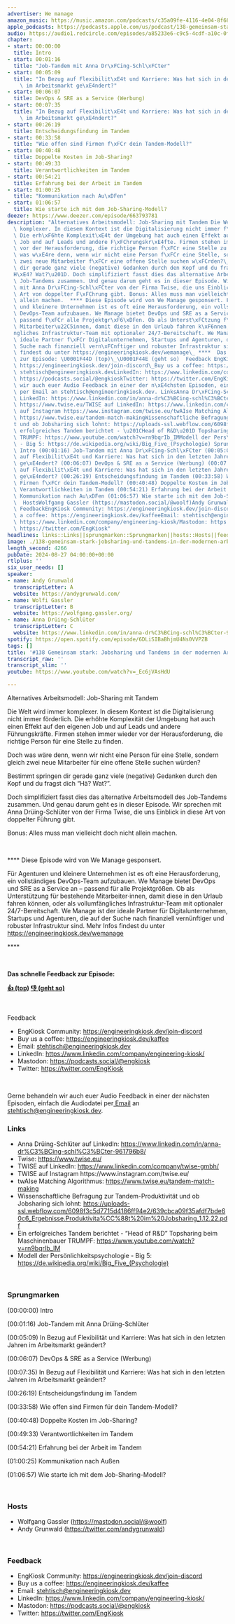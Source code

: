 ```yaml
---
advertiser: We manage
amazon_music: https://music.amazon.com/podcasts/c35a09fe-4116-4e04-8f68-77d61b112e46/episodes/315590d3-0384-4f6b-a612-89431049ceab/engineering-kiosk-138-gemeinsam-stark-jobsharing-und-tandems-in-der-modernen-arbeitswelt
apple_podcasts: https://podcasts.apple.com/us/podcast/138-gemeinsam-stark-jobsharing-und-tandems-in-der-modernen/id1603082924?i=1000666735914&uo=4
audio: https://audio1.redcircle.com/episodes/a85233e6-c9c5-4cdf-a10c-0f099b253216/stream.mp3
chapter:
- start: 00:00:00
  title: Intro
- start: 00:01:16
  title: "Job-Tandem mit Anna Dr\xFCing-Schl\xFCter"
- start: 00:05:09
  title: "In Bezug auf Flexibilit\xE4t und Karriere: Was hat sich in den letzten Jahren\
    \ im Arbeitsmarkt ge\xE4ndert?"
- start: 00:06:07
  title: DevOps & SRE as a Service (Werbung)
- start: 00:07:35
  title: "In Bezug auf Flexibilit\xE4t und Karriere: Was hat sich in den letzten Jahren\
    \ im Arbeitsmarkt ge\xE4ndert?"
- start: 00:26:19
  title: Entscheidungsfindung im Tandem
- start: 00:33:58
  title: "Wie offen sind Firmen f\xFCr dein Tandem-Modell?"
- start: 00:40:48
  title: Doppelte Kosten im Job-Sharing?
- start: 00:49:33
  title: Verantwortlichkeiten im Tandem
- start: 00:54:21
  title: Erfahrung bei der Arbeit im Tandem
- start: 01:00:25
  title: "Kommunikation nach Au\xDFen"
- start: 01:06:57
  title: Wie starte ich mit dem Job-Sharing-Modell?
deezer: https://www.deezer.com/episode/663793781
description: "Alternatives Arbeitsmodell: Job-Sharing mit Tandem Die Welt wird immer\
  \ komplexer. In diesem Kontext ist die Digitalisierung nicht immer f\xF6rderlich.\
  \ Die erh\xF6hte Komplexit\xE4t der Umgebung hat auch einen Effekt auf den eigenen\
  \ Job und auf Leads und andere F\xFChrungskr\xE4fte. Firmen stehen immer wieder\
  \ vor der Herausforderung, die richtige Person f\xFCr eine Stelle zu finden. Doch\
  \ was w\xE4re denn, wenn wir nicht eine Person f\xFCr eine Stelle, sondern gleich\
  \ zwei neue Mitarbeiter f\xFCr eine offene Stelle suchen w\xFCrden?\_ Bestimmt springen\
  \ dir gerade ganz viele (negative) Gedanken durch den Kopf und du fragst dich \u201C\
  H\xE4? Wat?\u201D. Doch simplifiziert fasst dies das alternative Arbeitsmodell des\
  \ Job-Tandems zusammen. Und genau darum geht es in dieser Episode. Wir sprechen\
  \ mit Anna Dr\xFCing-Schl\xFCter von der Firma Twise, die uns Einblick in diese\
  \ Art von doppelter F\xFChrung gibt. Bonus: Alles muss man vielleicht doch nicht\
  \ allein machen.  **** Diese Episode wird von We Manage gesponsert. F\xFCr Agenturen\
  \ und kleinere Unternehmen ist es oft eine Herausforderung, ein vollst\xE4ndiges\
  \ DevOps-Team aufzubauen. We Manage bietet DevOps und SRE as a Service an \u2013\
  \ passend f\xFCr alle Projektgr\xF6\xDFen. Ob als Unterst\xFCtzung f\xFCr bestehende\
  \ Mitarbeiter\u22C5innen, damit diese in den Urlaub fahren k\xF6nnen, oder als vollumf\xE4\
  ngliches Infrastruktur-Team mit optionaler 24/7-Bereitschaft. We Manage ist der\
  \ ideale Partner f\xFCr Digitalunternehmen, Startups und Agenturen, die auf der\
  \ Suche nach finanziell vern\xFCnftiger und robuster Infrastruktur sind. Mehr Infos\
  \ findest du unter https://engineeringkiosk.dev/wemanage\_ ****  Das schnelle Feedback\
  \ zur Episode: \U0001F44D (top)\_\U0001F44E (geht so)  Feedback EngKiosk Community:\
  \ https://engineeringkiosk.dev/join-discord\_Buy us a coffee: https://engineeringkiosk.dev/kaffeeEmail:\
  \ stehtisch@engineeringkiosk.devLinkedIn: https://www.linkedin.com/company/engineering-kiosk/Mastodon:\
  \ https://podcasts.social/@engkioskTwitter: https://twitter.com/EngKiosk Gerne behandeln\
  \ wir auch euer Audio Feedback in einer der n\xE4chsten Episoden, einfach die Audiodatei\
  \ per Email an stehtisch@engineeringkiosk.dev. LinksAnna Dr\xFCing-Schl\xFCter auf\
  \ LinkedIn: https://www.linkedin.com/in/anna-dr%C3%BCing-schl%C3%BCter-961796b8/Twise:\
  \ https://www.twise.eu/TWISE auf LinkedIn: https://www.linkedin.com/company/twise-gmbh/TWISE\
  \ auf Instagram https://www.instagram.com/twise.eu/twAIse Matching Algorithmus:\
  \ https://www.twise.eu/tandem-match-makingWissenschaftliche Befragung zur Tandem-Produktivit\xE4\
  t und ob Jobsharing sich lohnt: https://uploads-ssl.webflow.com/6098f3c5d7715d4186ff94e2/639cbca09f35afdf7bde60c6_Ergebnisse.Produktivita%CC%88t%20im%20Jobsharing_1.12.22.pdfEin\
  \ erfolgreiches Tandem berichtet - \u201CHead of R&D\u201D Topsharing beim Maschinenbauer\
  \ TRUMPF: https://www.youtube.com/watch?v=rn9bqrIb_IMModell der Pers\xF6nlichkeitspsychologie\
  \ - Big 5: https://de.wikipedia.org/wiki/Big_Five_(Psychologie) Sprungmarken(00:00:00)\
  \ Intro (00:01:16) Job-Tandem mit Anna Dr\xFCing-Schl\xFCter (00:05:09) In Bezug\
  \ auf Flexibilit\xE4t und Karriere: Was hat sich in den letzten Jahren im Arbeitsmarkt\
  \ ge\xE4ndert? (00:06:07) DevOps & SRE as a Service (Werbung) (00:07:35) In Bezug\
  \ auf Flexibilit\xE4t und Karriere: Was hat sich in den letzten Jahren im Arbeitsmarkt\
  \ ge\xE4ndert? (00:26:19) Entscheidungsfindung im Tandem (00:33:58) Wie offen sind\
  \ Firmen f\xFCr dein Tandem-Modell? (00:40:48) Doppelte Kosten im Job-Sharing? (00:49:33)\
  \ Verantwortlichkeiten im Tandem (00:54:21) Erfahrung bei der Arbeit im Tandem (01:00:25)\
  \ Kommunikation nach Au\xDFen (01:06:57) Wie starte ich mit dem Job-Sharing-Modell?\
  \  HostsWolfgang Gassler (https://mastodon.social/@woolf)Andy Grunwald (https://twitter.com/andygrunwald)\
  \ FeedbackEngKiosk Community: https://engineeringkiosk.dev/join-discord\_Buy us\
  \ a coffee: https://engineeringkiosk.dev/kaffeeEmail: stehtisch@engineeringkiosk.devLinkedIn:\
  \ https://www.linkedin.com/company/engineering-kiosk/Mastodon: https://podcasts.social/@engkioskTwitter:\
  \ https://twitter.com/EngKiosk"
headlines: links::Links||sprungmarken::Sprungmarken||hosts::Hosts||feedback::Feedback
image: ./138-gemeinsam-stark-jobsharing-und-tandems-in-der-modernen-arbeitswelt.jpg
length_second: 4266
pubDate: 2024-08-27 04:00:00+00:00
rtlplus: ''
six_user_needs: []
speaker:
- name: Andy Grunwald
  transcriptLetter: A
  website: https://andygrunwald.com/
- name: Wolfi Gassler
  transcriptLetter: B
  website: https://wolfgang.gassler.org/
- name: Anna Drüing-Schlüter
  transcriptLetter: C
  website: https://www.linkedin.com/in/anna-dr%C3%BCing-schl%C3%BCter-961796b8/
spotify: https://open.spotify.com/episode/6DLiSIBaBhjmU4Ns0VVPZB
tags: []
title: '#138 Gemeinsam stark: Jobsharing und Tandems in der modernen Arbeitswelt'
transcript_raw: ''
transcript_slim: ''
youtube: https://www.youtube.com/watch?v=_Ec6jVAsHdU

---
```

<p>Alternatives Arbeitsmodell: Job-Sharing mit Tandem</p><p>Die Welt wird immer komplexer. In diesem Kontext ist die Digitalisierung nicht immer förderlich. Die erhöhte Komplexität der Umgebung hat auch einen Effekt auf den eigenen Job und auf Leads und andere Führungskräfte. Firmen stehen immer wieder vor der Herausforderung, die richtige Person für eine Stelle zu finden.</p><p>Doch was wäre denn, wenn wir nicht eine Person für eine Stelle, sondern gleich zwei neue Mitarbeiter für eine offene Stelle suchen würden? </p><p>Bestimmt springen dir gerade ganz viele (negative) Gedanken durch den Kopf und du fragst dich “Hä? Wat?”.</p><p>Doch simplifiziert fasst dies das alternative Arbeitsmodell des Job-Tandems zusammen. Und genau darum geht es in dieser Episode. Wir sprechen mit Anna Drüing-Schlüter von der Firma Twise, die uns Einblick in diese Art von doppelter Führung gibt.</p><p>Bonus: Alles muss man vielleicht doch nicht allein machen.</p><p><br></p><p><span>**** Diese Episode wird von We Manage gesponsert.</span></p><p><span>Für Agenturen und kleinere Unternehmen ist es oft eine Herausforderung, ein vollständiges DevOps-Team aufzubauen. We Manage bietet DevOps und SRE as a Service an – passend für alle Projektgrößen. Ob als Unterstützung für bestehende Mitarbeiter⋅innen, damit diese in den Urlaub fahren können, oder als vollumfängliches Infrastruktur-Team mit optionaler 24/7-Bereitschaft. We Manage ist der ideale Partner für Digitalunternehmen, Startups und Agenturen, die auf der Suche nach finanziell vernünftiger und robuster Infrastruktur sind. Mehr Infos findest du unter </span><a href="https://engineeringkiosk.dev/wemanage">https://engineeringkiosk.dev/wemanage</a><span> </span></p><p><span>****</span></p><p><br></p><p><strong>Das schnelle Feedback zur Episode:</strong></p><p><a href="https://api.openpodcast.dev/feedback/138/upvote" rel="nofollow"><strong>👍 (top)</strong></a><strong> </strong><a href="https://api.openpodcast.dev/feedback/138/downvote" rel="nofollow"><strong>👎 (geht so)</strong></a></p><p><br></p><p>Feedback</p><ul><li>EngKiosk Community: <a href="https://engineeringkiosk.dev/join-discord">https://engineeringkiosk.dev/join-discord</a> </li><li>Buy us a coffee: <a href="https://engineeringkiosk.dev/kaffee">https://engineeringkiosk.dev/kaffee</a></li><li>Email: <a href="mailto:stehtisch@engineeringkiosk.dev" rel="nofollow">stehtisch@engineeringkiosk.dev</a></li><li>LinkedIn: <a href="https://www.linkedin.com/company/engineering-kiosk/" rel="nofollow">https://www.linkedin.com/company/engineering-kiosk/</a></li><li>Mastodon: <a href="https://podcasts.social/@engkiosk" rel="nofollow">https://podcasts.social/@engkiosk</a></li><li>Twitter: <a href="https://twitter.com/EngKiosk" rel="nofollow">https://twitter.com/EngKiosk</a></li></ul><p><br></p><p>Gerne behandeln wir auch euer Audio Feedback in einer der nächsten Episoden, einfach die Audiodatei per<a href="https://engineeringkiosk.dev/kontakt/"> Email</a> an <a href="mailto:stehtisch@engineeringkiosk.dev" rel="nofollow">stehtisch@engineeringkiosk.dev</a>.</p><h3 id="links">Links</h3><ul><li>Anna Drüing-Schlüter auf LinkedIn: <a href="https://www.linkedin.com/in/anna-dr%C3%BCing-schl%C3%BCter-961796b8/" rel="nofollow">https://www.linkedin.com/in/anna-dr%C3%BCing-schl%C3%BCter-961796b8/</a></li><li>Twise: <a href="https://www.twise.eu/" rel="nofollow">https://www.twise.eu/</a></li><li>TWISE auf LinkedIn: <a href="https://www.linkedin.com/company/twise-gmbh/" rel="nofollow">https://www.linkedin.com/company/twise-gmbh/</a></li><li>TWISE auf Instagram https://www.instagram.com/twise.eu/</li><li>twAIse Matching Algorithmus: <a href="https://www.twise.eu/tandem-match-making" rel="nofollow">https://www.twise.eu/tandem-match-making</a></li><li>Wissenschaftliche Befragung zur Tandem-Produktivität und ob Jobsharing sich lohnt: <a href="https://uploads-ssl.webflow.com/6098f3c5d7715d4186ff94e2/639cbca09f35afdf7bde60c6_Ergebnisse.Produktivita%CC%88t%20im%20Jobsharing_1.12.22.pdf" rel="nofollow">https://uploads-ssl.webflow.com/6098f3c5d7715d4186ff94e2/639cbca09f35afdf7bde60c6_Ergebnisse.Produktivita%CC%88t%20im%20Jobsharing_1.12.22.pdf</a></li><li>Ein erfolgreiches Tandem berichtet - “Head of R&amp;D” Topsharing beim Maschinenbauer TRUMPF: <a href="https://www.youtube.com/watch?v=rn9bqrIb_IM" rel="nofollow">https://www.youtube.com/watch?v=rn9bqrIb_IM</a></li><li>Modell der Persönlichkeitspsychologie - Big 5: <a href="https://de.wikipedia.org/wiki/Big_Five_(Psychologie)" rel="nofollow">https://de.wikipedia.org/wiki/Big_Five_(Psychologie)</a></li></ul><p><br></p><h3 id="sprungmarken">Sprungmarken</h3><p>(00:00:00) Intro</p><p>(00:01:16) Job-Tandem mit Anna Drüing-Schlüter</p><p>(00:05:09) In Bezug auf Flexibilität und Karriere: Was hat sich in den letzten Jahren im Arbeitsmarkt geändert?</p><p>(00:06:07) DevOps &amp; SRE as a Service (Werbung)</p><p>(00:07:35) In Bezug auf Flexibilität und Karriere: Was hat sich in den letzten Jahren im Arbeitsmarkt geändert?</p><p>(00:26:19) Entscheidungsfindung im Tandem</p><p>(00:33:58) Wie offen sind Firmen für dein Tandem-Modell?</p><p>(00:40:48) Doppelte Kosten im Job-Sharing?</p><p>(00:49:33) Verantwortlichkeiten im Tandem</p><p>(00:54:21) Erfahrung bei der Arbeit im Tandem</p><p>(01:00:25) Kommunikation nach Außen</p><p>(01:06:57) Wie starte ich mit dem Job-Sharing-Modell?</p><p><br></p><h3 id="hosts">Hosts</h3><ul><li>Wolfgang Gassler (<a href="https://mastodon.social/@woolf" rel="nofollow">https://mastodon.social/@woolf</a>)</li><li>Andy Grunwald (<a href="https://twitter.com/andygrunwald" rel="nofollow">https://twitter.com/andygrunwald</a>)</li></ul><p><br></p><h3 id="feedback">Feedback</h3><ul><li>EngKiosk Community: <a href="https://engineeringkiosk.dev/join-discord">https://engineeringkiosk.dev/join-discord</a> </li><li>Buy us a coffee: <a href="https://engineeringkiosk.dev/kaffee">https://engineeringkiosk.dev/kaffee</a></li><li>Email: <a href="mailto:stehtisch@engineeringkiosk.dev" rel="nofollow">stehtisch@engineeringkiosk.dev</a></li><li>LinkedIn: <a href="https://www.linkedin.com/company/engineering-kiosk/" rel="nofollow">https://www.linkedin.com/company/engineering-kiosk/</a></li><li>Mastodon: <a href="https://podcasts.social/@engkiosk" rel="nofollow">https://podcasts.social/@engkiosk</a></li><li>Twitter: <a href="https://twitter.com/EngKiosk" rel="nofollow">https://twitter.com/EngKiosk</a></li></ul>